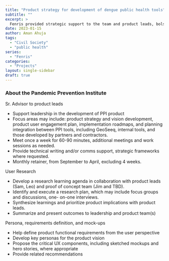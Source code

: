 ```yaml
---
title: "Product strategy for development of dengue public health tools"
subtitle: ""
excerpt: >
  Fenris provided strategic support to the team and product leads, bolstering an initiative to develop computational tools for public health decision making around dengue / arborvirus disease.
date: 2023-01-15
author: Aman Ahuja
tags:
  - "Civil Society"
  - "public health"
series:
  - "Fenris"
categories: 
  - "Projects"
layout: single-sidebar
draft: true
---
```


### About the Pandemic Prevention Institute


Sr. Advisor to product leads
* Support leadership in the development of PPI product
* Focus areas may include: product strategy and vision development, product user engagement plan, implementation roadmaps, and planning integration between PPI tools, including GeoSeeq, internal tools, and those developed by partners and contractors.
* Meet once a week for 60-90 minutes, additional meetings and work sessions as needed.
* Provide technical writing and/or comms support, strategic frameworks where requested.
* Monthly retainer, from September to April, excluding 4 weeks.

User Research
* Develop a research learning agenda in collaboration with product leads (Sam, Leo) and proof of concept team (Jim and TBD).
* Identify and execute a research plan, which may include focus groups and discussions, one- on-one interviews.
* Synthesize learnings and prioritize product implications with product leads.
* Summarize and present outcomes to leadership and product team(s)

Persona, requirements definition, and mock-ups
* Help define product functional requirements from the user perspective
* Develop key personas for the product vision
* Propose the critical UX components, including sketched mockups and hero stories, where appropriate
* Provide related recommendations
